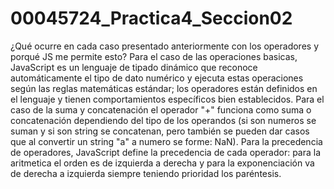 # 00045724_Practica4_Seccion02
 ¿Qué ocurre en cada caso presentado anteriormente con los operadores y porqué JS me permite esto? 
Para el caso de las operaciones basicas, JavaScript es un lenguaje de tipado dinámico que reconoce automáticamente el tipo de dato numérico y ejecuta estas operaciones según las reglas matemáticas estándar; los operadores están definidos en el lenguaje y tienen comportamientos específicos bien establecidos. 
Para el caso de la suma y concatenación el operador "+" funciona como suma o concatenación dependiendo del tipo de los operandos (si son numeros se suman y si son string se concatenan, pero también se pueden dar casos que al convertir un string "a" a numero se forme: NaN). 
Para la precedencia de operadores, JavaScript define la precedencia de cada operador: para la aritmetica el orden es de izquierda a derecha y para la exponenciación va de derecha a izquierda siempre teniendo prioridad los paréntesis.
